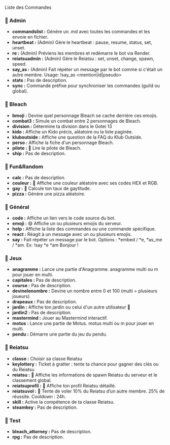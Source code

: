 Liste des Commandes

### 📂 Admin
- **commandslist :** Génère un .md avec toutes les commandes et les envoie en fichier.
- **heartbeat :** (Admin) Gère le heartbeat : pause, resume, status, set, unset.
- **re :** (Admin) Préviens les membres et redémarre le bot via Render.
- **reiatsuadmin :** (Admin) Gère le Reiatsu : set, unset, change, spawn, speed.
- **say_as :** (Admin) Fait répéter un message par le bot comme si c'était un autre membre.
Usage: !say_as <mention|id|pseudo> <message>
- **stats :** Pas de description.
- **sync :** Commande préfixe pour synchroniser les commandes (guild ou global).

### 📂 Bleach
- **bmoji :** Devine quel personnage Bleach se cache derrière ces emojis.
- **combat3 :** Simule un combat entre 2 personnages de Bleach.
- **division :** Détermine ta division dans le Gotei 13
- **kido :** Affiche un Kido précis, aléatoire ou la liste paginée.
- **kluboutside :** Affiche une question de la FAQ du Klub Outside.
- **perso :** Affiche la fiche d'un personnage Bleach.
- **pilote :** 📖 Lire le pilote de Bleach.
- **ship :** Pas de description.

### 📂 Fun&Random
- **calc :** Pas de description.
- **couleur :** 🎨 Affiche une couleur aléatoire avec ses codes HEX et RGB.
- **gay :** 🌈 Calcule ton taux de gaytitude.
- **pizza :** Génère une pizza aléatoire.

### 📂 Général
- **code :** Affiche un lien vers le code source du bot.
- **emoji :** 😄 Affiche un ou plusieurs emojis du serveur.
- **help :** Affiche la liste des commandes ou une commande spécifique.
- **react :** Réagit à un message avec un ou plusieurs emojis.
- **say :** Fait répéter un message par le bot. Options : *embed / *e, *as_me / *am. Ex: !say *e *am Bonjour !

### 📂 Jeux
- **anagramme :** Lance une partie d'Anagramme. anagramme multi ou m pour jouer en multi.
- **capitales :** Pas de description.
- **course :** Pas de description.
- **devinelenombre :** Devine un nombre entre 0 et 100 (multi = plusieurs joueurs)
- **drapeaux :** Pas de description.
- **jardin :** Affiche ton jardin ou celui d'un autre utilisateur 🌱
- **jardin2 :** Pas de description.
- **mastermind :** Jouer au Mastermind interactif.
- **motus :** Lance une partie de Motus. motus multi ou m pour jouer en multi.
- **pendu :** Démarre une partie du jeu du pendu.

### 📂 Reiatsu
- **classe :** Choisir sa classe Reiatsu
- **keylottery :** Ticket à gratter : tente ta chance pour gagner des clés ou du Reiatsu
- **reiatsu :** 💠 Affiche les informations de spawn Reiatsu du serveur et le classement global.
- **reiatsuprofil :** 💠 Affiche ton profil Reiatsu détaillé.
- **reiatsuvol :** 💠 Tente de voler 10% du Reiatsu d’un autre membre. 25% de réussite. Cooldown : 24h.
- **skill :** Active la compétence de ta classe Reiatsu.
- **steamkey :** Pas de description.

### 📂 Test
- **bleach_attorney :** Pas de description.
- **rpg :** Pas de description.

